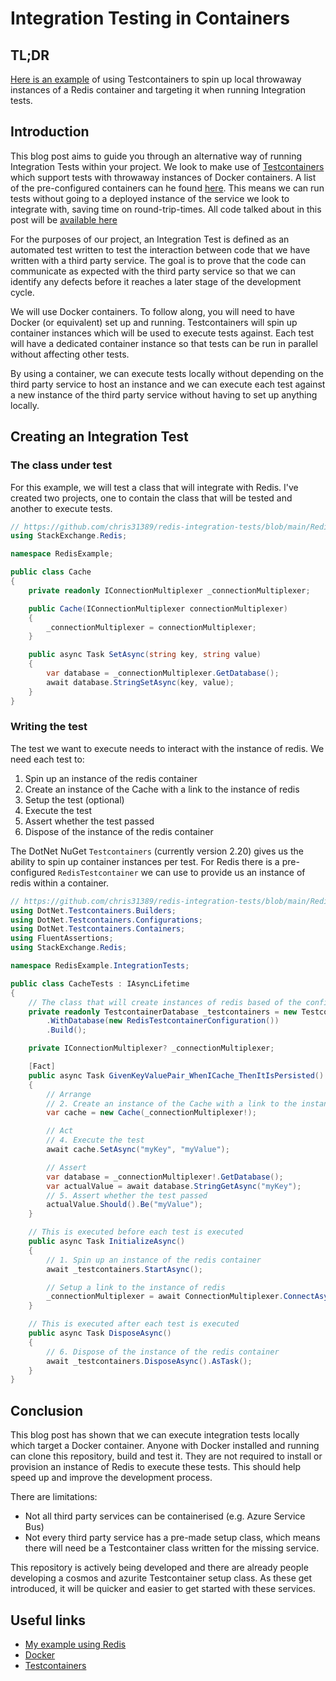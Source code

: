 # Integration Testing in Containers

## TL;DR

[Here is an example](https://github.com/chris31389/redis-integration-tests) of using Testcontainers to spin up local throwaway instances of a Redis container and targeting it when running Integration tests.

## Introduction

This blog post aims to guide you through an alternative way of running Integration Tests within your project.  We look to make use of [Testcontainers](https://github.com/testcontainers/testcontainers-dotnet) which support tests with throwaway instances of Docker containers.  A list of the pre-configured containers can he found [here](https://github.com/testcontainers/testcontainers-dotnet#pre-configured-containers).  This means we can run tests without going to a deployed instance of the service we look to integrate with, saving time on round-trip-times.  All code talked about in this post will be [available here](https://github.com/chris31389/redis-integration-tests)

For the purposes of our project, an Integration Test is defined as an automated test written to test the interaction between code that we have written with a third party service.  The goal is to prove that the code can communicate as expected with the third party service so that we can identify any defects before it reaches a later stage of the development cycle.

We will use Docker containers.  To follow along, you will need to have Docker (or equivalent) set up and running.  Testcontainers will spin up container instances which will be used to execute tests against.  Each test will have a dedicated container instance so that tests can be run in parallel without affecting other tests.

By using a container, we can execute tests locally without depending on the third party service to host an instance and we can execute each test against a new instance of the third party service without having to set up anything locally.

## Creating an Integration Test

### The class under test

For this example, we will test a class that will integrate with Redis.  I've created two projects, one to contain the class that will be tested and another to execute tests.

``` csharp
// https://github.com/chris31389/redis-integration-tests/blob/main/RedisExample/Cache.cs
using StackExchange.Redis;

namespace RedisExample;

public class Cache
{
    private readonly IConnectionMultiplexer _connectionMultiplexer;

    public Cache(IConnectionMultiplexer connectionMultiplexer)
    {
        _connectionMultiplexer = connectionMultiplexer;
    }

    public async Task SetAsync(string key, string value)
    {
        var database = _connectionMultiplexer.GetDatabase();
        await database.StringSetAsync(key, value);
    }
}
```

### Writing the test

The test we want to execute needs to interact with the instance of redis.  We need each test to:

1. Spin up an instance of the redis container
2. Create an instance of the Cache with a link to the instance of redis
3. Setup the test (optional)
4. Execute the test
5. Assert whether the test passed
6. Dispose of the instance of the redis container

The DotNet NuGet `Testcontainers` (currently version 2.20) gives us the ability to spin up container instances per test.  For Redis there is a pre-configured `RedisTestcontainer` we can use to provide us an instance of redis within a container.

``` csharp
// https://github.com/chris31389/redis-integration-tests/blob/main/RedisExample.IntegrationTests/CacheTests.cs
using DotNet.Testcontainers.Builders;
using DotNet.Testcontainers.Configurations;
using DotNet.Testcontainers.Containers;
using FluentAssertions;
using StackExchange.Redis;

namespace RedisExample.IntegrationTests;

public class CacheTests : IAsyncLifetime
{
    // The class that will create instances of redis based of the configuration we pass in
    private readonly TestcontainerDatabase _testcontainers = new TestcontainersBuilder<RedisTestcontainer>()
        .WithDatabase(new RedisTestcontainerConfiguration())
        .Build();

    private IConnectionMultiplexer? _connectionMultiplexer;

    [Fact]
    public async Task GivenKeyValuePair_WhenICache_ThenItIsPersisted()
    {
        // Arrange
        // 2. Create an instance of the Cache with a link to the instance of redis
        var cache = new Cache(_connectionMultiplexer!);

        // Act
        // 4. Execute the test
        await cache.SetAsync("myKey", "myValue");

        // Assert
        var database = _connectionMultiplexer!.GetDatabase();
        var actualValue = await database.StringGetAsync("myKey");
        // 5. Assert whether the test passed
        actualValue.Should().Be("myValue");
    }

    // This is executed before each test is executed
    public async Task InitializeAsync()
    {
        // 1. Spin up an instance of the redis container
        await _testcontainers.StartAsync();

        // Setup a link to the instance of redis
        _connectionMultiplexer = await ConnectionMultiplexer.ConnectAsync(_testcontainers.ConnectionString);
    }

    // This is executed after each test is executed
    public async Task DisposeAsync() 
    {
        // 6. Dispose of the instance of the redis container
        await _testcontainers.DisposeAsync().AsTask();
    } 
}
```

## Conclusion

This blog post has shown that we can execute integration tests locally which target a Docker container.  Anyone with Docker installed and running can clone this repository, build and test it.  They are not required to install or provision an instance of Redis to execute these tests.  This should help speed up and improve the development process.

There are limitations:

- Not all third party services can be containerised (e.g. Azure Service Bus)  
- Not every third party service has a pre-made setup class, which means there will need be a Testcontainer class written for the missing service.

This repository is actively being developed and there are already people developing a cosmos and azurite Testcontainer setup class.  As these get introduced, it will be quicker and easier to get started with these services.

## Useful links

- [My example using Redis](https://github.com/chris31389/redis-integration-tests)
- [Docker](https://www.docker.com/get-started/)
- [Testcontainers](https://github.com/testcontainers/testcontainers-dotnet)
